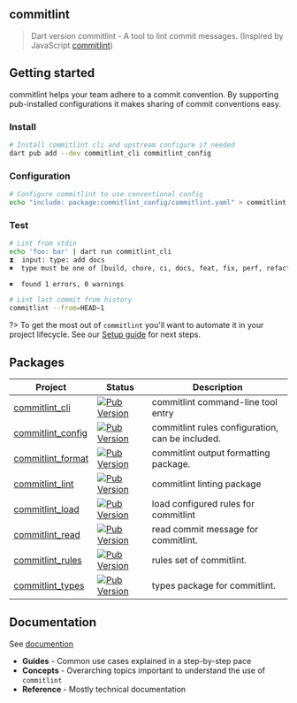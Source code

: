 ## commitlint

> Dart version commitlint - A tool to lint commit messages. (Inspired by JavaScript [commitlint](https://github.com/conventional-changelog/commitlint))

## Getting started

commitlint helps your team adhere to a commit convention. By supporting pub-installed configurations it makes sharing of commit conventions easy.

### Install

```bash
# Install commitlint cli and upstream configure if needed
dart pub add --dev commitlint_cli commitlint_config
```

### Configuration

```bash
# Configure commitlint to use conventional config
echo "include: package:commitlint_config/commitlint.yaml" > commitlint.yaml
```

### Test

```bash
# Lint from stdin
echo 'foo: bar' | dart run commitlint_cli
⧗  input: type: add docs
✖  type must be one of [build, chore, ci, docs, feat, fix, perf, refactor, revert, style, test] type-enum

✖  found 1 errors, 0 warnings
```

```bash
# Lint last commit from history
commitlint --from=HEAD~1
```

?> To get the most out of `commitlint` you'll want to automate it in your project lifecycle. See our [Setup guide](https://hyiso.github.io/commitlint/#/guides-setup) for next steps.

## Packages

| Project               | Status                                                       | Description                                                       |
| --------------------- | ------------------------------------------------------------ | ----------------------------------------------------------------- |
| [commitlint_cli](./packages/commitlint_cli/)      | [![Pub Version](https://img.shields.io/pub/v/commitlint_cli?color=blue)](https://pub.dev/packages/commitlint_cli)                  | commitlint command-line tool entry |
| [commitlint_config](./packages/commitlint_config/)      | [![Pub Version](https://img.shields.io/pub/v/commitlint_config?color=blue)](https://pub.dev/packages/commitlint_config)                  | commitlint rules configuration, can be included. |
| [commitlint_format](./packages/commitlint_format/)      | [![Pub Version](https://img.shields.io/pub/v/commitlint_format?color=blue)](https://pub.dev/packages/commitlint_format)                  | commitlint output formatting package. |
| [commitlint_lint](./packages/commitlint_lint/)      | [![Pub Version](https://img.shields.io/pub/v/commitlint_lint?color=blue)](https://pub.dev/packages/commitlint_lint)                  | commitlint linting package |
| [commitlint_load](./packages/commitlint_parse/)      | [![Pub Version](https://img.shields.io/pub/v/commitlint_load?color=blue)](https://pub.dev/packages/commitlint_load)                  | load configured rules for commitlint |
| [commitlint_read](./packages/commitlint_read/)      | [![Pub Version](https://img.shields.io/pub/v/commitlint_read?color=blue)](https://pub.dev/packages/commitlint_read)                  | read commit message for commitlint. |
| [commitlint_rules](./packages/commitlint_rules/)      | [![Pub Version](https://img.shields.io/pub/v/commitlint_rules?color=blue)](https://pub.dev/packages/commitlint_rules)                  | rules set of commitlint. |
| [commitlint_types](./packages/commitlint_types/)      | [![Pub Version](https://img.shields.io/pub/v/commitlint_types?color=blue)](https://pub.dev/packages/commitlint_types)                  | types package for commitlint. |

## Documentation

See [documention](https://hyiso.github.io/commitlint)

- **Guides** - Common use cases explained in a step-by-step pace
- **Concepts** - Overarching topics important to understand the use of `commitlint`
- **Reference** - Mostly technical documentation

